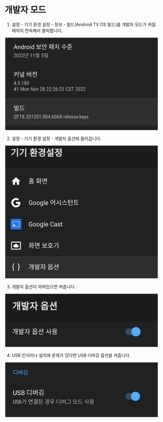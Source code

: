 # 개발자 모드
1. 설정 - 기기 환경 설정 - 정보 - 빌드(Android TV OS 빌드)를 개발자 모드가 켜질 때까지 연속해서 클릭합니다.
<p align="center">
    <img src="../images/install/developer/01.png" width="500" >
</p>

2. 설정 - 기기 환경 설정 - 개발자 옵션에 들어갑니다.
<p align="center">
    <img src="../images/install/developer/02.png" width="500" >
</p>

3. 개발자 옵션이 꺼져있으면 켜줍니다.
<p align="center">
    <img src="../images/install/developer/03.png" width="500" >
</p>

4. USB 인식이나 설치에 문제가 있다면 USB 디버깅 옵션을 켜줍니다.
<p align="center">
    <img src="../images/install/developer/04.png" width="500" >
</p>
